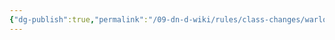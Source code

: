 ```yaml
---
{"dg-publish":true,"permalink":"/09-dn-d-wiki/rules/class-changes/warlock-pact-boons/","tags":["class","warlock"]}
---
```

